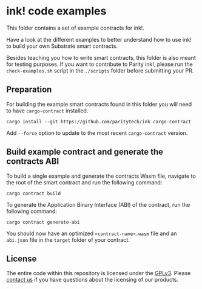 # ink! code examples

This folder contains a set of example contracts for ink!.

Have a look at the different examples to better understand how to use ink! to build your own Substrate smart contracts.

Besides teaching you how to write smart contracts, this folder is also meant for testing purposes. If you want to contribute to Parity ink!, please run the `check-examples.sh` script in the `./scripts` folder before submitting your PR.

## Preparation

For building the example smart contracts found in this folder you will need to have `cargo-contract` installed.

```
cargo install --git https://github.com/paritytech/ink cargo-contract
```

Add `--force` option to update to the most recent `cargo-contract` version.

## Build example contract and generate the contracts ABI

To build a single example and generate the contracts Wasm file, navigate to the root of the smart contract and run the following command:

`cargo contract build`

To generate the Application Binary Interface (ABI) of the contract, run the following command:

`cargo contract generate-abi`

You should now have an optimized `<contract-name>.wasm` file and an `abi.json` file in the `target` folder of your contract.

## License

The entire code within this repository is licensed under the [GPLv3](LICENSE). Please [contact us](https://www.parity.io/contact/) if you have questions about the licensing of our products.
